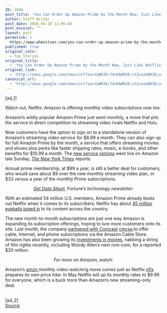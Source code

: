```yaml
---
ID: 2866
post_title: 'You Can Order Up Amazon Prime by the Month Now, Just Like Netflix and Hulu &#8211; Fortune'
author: Staff Writer
post_date: 2016-04-18 13:06:04
post_excerpt: ""
layout: post
permalink: >
  https://www.whenitson.com/you-can-order-up-amazon-prime-by-the-month-now-just-like-netflix-and-hulu-fortune/
published: true
original_cats:
  - Top Stories
original_title:
  - 'You Can Order Up Amazon Prime by the Month Now, Just Like Netflix and Hulu - Fortune'
original_link:
  - 'http://news.google.com/news/url?sa=t&#038;fd=R&#038;ct2=us&#038;usg=AFQjCNETPLPv9rYxUNEjqf7kf_0FhS7ZhQ&#038;clid=c3a7d30bb8a4878e06b80cf16b898331&#038;cid=52779088522709&#038;ei=u9sUV-DBM8rtwgGisKbIAQ&#038;url=http://fortune.com/2016/04/18/amazon-prime-monthly/'
canonical_url:
  - 'http://news.google.com/news/url?sa=t&#038;fd=R&#038;ct2=us&#038;usg=AFQjCNETPLPv9rYxUNEjqf7kf_0FhS7ZhQ&#038;clid=c3a7d30bb8a4878e06b80cf16b898331&#038;cid=52779088522709&#038;ei=u9sUV-DBM8rtwgGisKbIAQ&#038;url=http://fortune.com/2016/04/18/amazon-prime-monthly/'
---
```

 [ad_1]
<br><div readability="75.794843049327">
								<p>Watch out, Netflix. Amazon is offering monthly video subscriptions now too.</p>
<p>Amazon’s wildly popular Amazon Prime just went monthly, a move that pits the service in direct competition to streaming video rivals Netflix and Hulu.</p>
<p>Now customers have the option to sign on to a standalone version of Amazon’s streaming video service for $8.99 a month. They can also sign up for full Amazon Prime by the month, a service that offers streaming movies and shows plus perks like faster shipping rates, music, e-books, and other benefits for $10.99 a month. The <a href="https://www.amazon.com/dp/B00DBYBNEE?_encoding=UTF8&amp;*Version*=1&amp;*entries*=0">new service options</a> went live on Amazon late Sunday, <em><a href="http://www.nytimes.com/2016/04/18/business/amazon-challenges-netflix-by-opening-prime-to-monthly-subscribers.html?ref=technology">The New York Times</a></em> reports.</p>
<p>Annual prime membership, at $99 a year, is still a better deal for customers, who would save about $9 over the new monthly streaming video plan, or $33 versus a year of the monthly Prime subscriptions.</p>
<p style="text-align:center;"><em><a href="http://fortune.com/getdatasheet/">Get Data Sheet</a>, </em>Fortune’s<em> technology newsletter.</em></p>
<p>With an estimated 54 million U.S. members, Amazon Prime already beats out Netflix when it comes to its subscribers: Netflix has about <a href="http://fortune.com/2016/04/12/netflix-best-original-content-morgan-stanley/">45 million eyeballs tuned in</a> to its content across the country.</p>
<p>The new month-to-month subscriptions are just one way Amazon is expanding its subscription offerings, hoping to lure more customers onto its site. Last month, the company <a href="http://fortune.com/2016/03/22/amazon-sells-comcast-tv-internet/">partnered with Comcast</a> <span class="tickershortcode quotecard_hook unprocessed neutral" data-symbol="cmcsa">
				<span class="wrapper trend-wrapper">
					<a class="exit_trigger_set" href="http://fortune.com/fortune500/comcast-43/">
						<span class="ticker">cmcsa</span>
						<span class="change percent"/>
					</a>
				</span>
			</span> to offer cable, Internet, and phone subscriptions via the Amazon Cable Store. Amazon has also been growing its <a href="http://fortune.com/2016/04/15/amazon-netflix-movie-theaters/">investments in movies</a>, nabbing a string of film rights recently, including Woody Allen’s next rom-com, for a reported $20 million.</p>
<p style="text-align:center;"><em>For more on Amazon, watch:</em> </p>
			
<p>Amazon’s <span class="tickershortcode quotecard_hook unprocessed neutral" data-symbol="amzn">
				<span class="wrapper trend-wrapper">
					<a class="exit_trigger_set" href="http://fortune.com/fortune500/amazon-com-29/">
						<span class="ticker">amzn</span>
						<span class="change percent"/>
					</a>
				</span>
			</span> monthly video-watching move comes just as Netflix <span class="tickershortcode quotecard_hook unprocessed neutral" data-symbol="nflx">
				<span class="wrapper trend-wrapper">
					<a class="exit_trigger_set" href="http://fortune.com/fortune500/netflix-474/">
						<span class="ticker">nflx</span>
						<span class="change percent"/>
					</a>
				</span>
			</span> prepares its own price hike: In May Netflix will up its monthly rates to $9.99 for everyone, which is a buck more than Amazon’s new streaming-only deal.</p>
							</div>
<br>[ad_2]
<br><a href="http://news.google.com/news/url?sa=t&#038;fd=R&#038;ct2=us&#038;usg=AFQjCNETPLPv9rYxUNEjqf7kf_0FhS7ZhQ&#038;clid=c3a7d30bb8a4878e06b80cf16b898331&#038;cid=52779088522709&#038;ei=u9sUV-DBM8rtwgGisKbIAQ&#038;url=http://fortune.com/2016/04/18/amazon-prime-monthly/">Source </a>